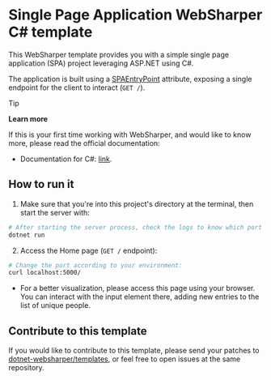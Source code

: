 # Single Page Application WebSharper C# template

This WebSharper template provides you with a simple single page application (SPA) project leveraging ASP.NET using C#.

The application is built using a [SPAEntryPoint](https://developers.websharper.com/docs/v4.x/cs/overview#spa) attribute, exposing a single endpoint for the client to interact (`GET /`).

> [!TIP]
> **Learn more**
>
> If this is your first time working with WebSharper, and would like to know more, please read the official documentation:
>
> - Documentation for C#: [link](https://developers.websharper.com/docs/v4.x/cs/overview.html).

## How to run it

1. Make sure that you're into this project's directory at the terminal, then start the server with:

```bash
# After starting the server process, check the logs to know which port it is using.
dotnet run
```

2. Access the Home page (`GET /` endpoint):

```bash
# Change the port according to your environment:
curl localhost:5000/
```

- For a better visualization, please access this page using your browser. You can interact with the input element there, adding new entries to the list of unique people.

## Contribute to this template

If you would like to contribute to this template, please send your patches to [dotnet-websharper/templates](https://github.com/dotnet-websharper/templates), or feel free to open issues at the same repository.